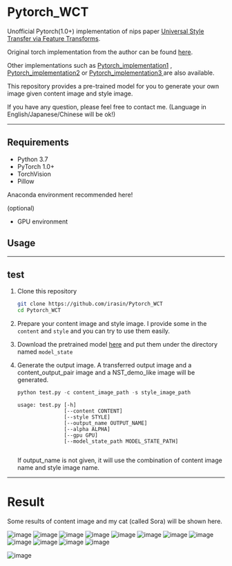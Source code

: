 # Pytorch_WCT

Unofficial Pytorch(1.0+) implementation of nips paper [Universal Style Transfer via Feature Transforms](https://arxiv.org/pdf/1705.08086.pdf).

Original torch implementation from the author can be found [here](https://github.com/Yijunmaverick/UniversalStyleTransfer).

Other implementations such as [Pytorch_implementation1](https://github.com/black-puppydog/PytorchWCT) , [Pytorch_implementation2](https://github.com/sunshineatnoon/PytorchWCT)  or [Pytorch_implementation3 ](https://github.com/pietrocarbo/deep-transfer)are also available.

This repository provides a pre-trained model for you to generate your own image given content image and style image. 

If you have any question, please feel free to contact me. (Language in English/Japanese/Chinese will be ok!)

------

## Requirements

- Python 3.7
- PyTorch 1.0+
- TorchVision
- Pillow

Anaconda environment recommended here!

(optional)

- GPU environment 



## Usage

------

## test

1. Clone this repository 

   ```bash
   git clone https://github.com/irasin/Pytorch_WCT
   cd Pytorch_WCT
   ```

2. Prepare your content image and style image. I provide some in the `content` and `style` and you can try to use them easily.

3. Download the pretrained model [here](https://drive.google.com/open?id=1tsaGnC7YbruBQNCp6qMmmaSTJiGuyoPA) and put them under the directory named `model_state`

4. Generate the output image. A transferred output image and a content_output_pair image and a NST_demo_like image will be generated.

   ```python
   python test.py -c content_image_path -s style_image_path
   ```

   ```
   usage: test.py [-h] 
                  [--content CONTENT] 
                  [--style STYLE]
                  [--output_name OUTPUT_NAME] 
                  [--alpha ALPHA] 
                  [--gpu GPU]
                  [--model_state_path MODEL_STATE_PATH]
   
   
   ```

   If output_name is not given, it will use the combination of content image name and style image name.

------

# Result

Some results of content image and my cat (called Sora) will be shown here.

![image](https://github.com/irasin/Pytorch_WCT/blob/master/res/IMG_0565_03_demo.jpg)
![image](https://github.com/irasin/Pytorch_WCT/blob/master/res/IMG_0565_04_demo.jpg)
![image](https://github.com/irasin/Pytorch_WCT/blob/master/res/IMG_0565_05_demo.jpg)
![image](https://github.com/irasin/Pytorch_WCT/blob/master/res/IMG_0565_1_demo.jpg)
![image](https://github.com/irasin/Pytorch_WCT/blob/master/res/IMG_0565_brideg_demo.jpg)
![image](https://github.com/irasin/Pytorch_WCT/blob/master/res/IMG_0565_feathers_demo.jpg)
![image](https://github.com/irasin/Pytorch_WCT/blob/master/res/IMG_0565_horse_demo.jpg)
![image](https://github.com/irasin/Pytorch_WCT/blob/master/res/IMG_0565_hosi_demo.jpg)
![image](https://github.com/irasin/Pytorch_WCT/blob/master/res/IMG_0565_hs6_demo.jpg)
![image](https://github.com/irasin/Pytorch_WCT/blob/master/res/IMG_0565_picasso_seated_nude_hr_demo.jpg.jpg)
![image](https://github.com/irasin/Pytorch_WCT/blob/master/res/IMG_0565_udnie_demo.jpg)
![image](https://github.com/irasin/Pytorch_WCT/blob/master/res/IMG_0565_wave_demo.jpg)


![image](https://github.com/irasin/Pytorch_WCT/blob/master/res/neko_hosi.jpg)



